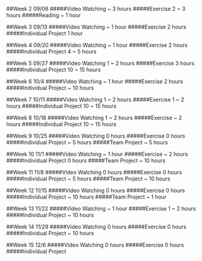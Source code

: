 ##Week 2 09/06
#####Video Watching ~ 3 hours
#####Exercise 2 ~ 3 hours
#####Reading ~ 1 hour

##Week 3 09/13
#####Video Watching ~ 1 hour
#####Exercise 2 hours
#####Individual Project 1 hour

##Week 4 09/20
#####Video Watching ~ 1 hour
#####Exercise 2 hours
#####Individual Project 4 ~ 5 hours

##Week 5 09/27
#####Video Watching 1 ~ 2 hours
#####Exercise 3 hours
#####Individual Project 10 ~ 15 hours

##Week 6 10/4
#####Video Watching ~ 1 hour
#####Exercise 2 hours
#####Individual Project ~ 10 hours

##Week 7 10/11
#####Video Watching 1 ~ 2 hours
#####Exercise 1 ~ 2 hours 
#####Individual Project 10 ~ 15 hours

##Week 8 10/18
#####Video Watching 1 ~ 2 hours
#####Exercise ~ 2 hours
#####Individual Project 10 ~ 15 hours

##Week 9 10/25
#####Video Watching 0 hours
#####Exercise 0 hours
#####Individual Project ~ 5 hours
#####Team Project ~ 5 hours

##Week 10 11/1
#####Video Watching ~ 1 hour 
#####Exercise ~ 2 hours 
#####Individual Project 0 hours
#####Team Project ~ 10 hours

##Week 11 11/8
#####Video Watching 0 hours 
#####Exercise 0 hours
#####Individual Project ~ 5 hours 
#####Team Project ~ 10 hours

##Week 12 11/15
#####Video Watching 0 hours
#####Exercise 0 hours
#####Individual Project ~ 10 hours
#####Team Project ~ 1 hour

##Week 13 11/22
#####Video Watching ~ 1 hour
#####Exercise 1 ~ 2 hours
#####Individual Project ~ 10 hours

##Week 14 11/29
#####Video Watching 0 hours
#####Exercise 0 hours
#####Individual Project ~ 10 hours

##Week 15 12/6
#####Video Watching 0 hours
#####Exercise 0 hours
#####Individual Project 

